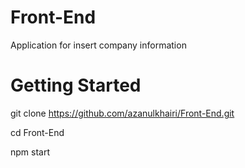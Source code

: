# Front-End

Application for insert  company information

# Getting Started

git clone https://github.com/azanulkhairi/Front-End.git

cd Front-End

npm start
